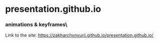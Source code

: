 # presentation.github.io
### animations &amp; keyframes\
Link to the site: https://zakharchynyurii.github.io/presentation.github.io/
